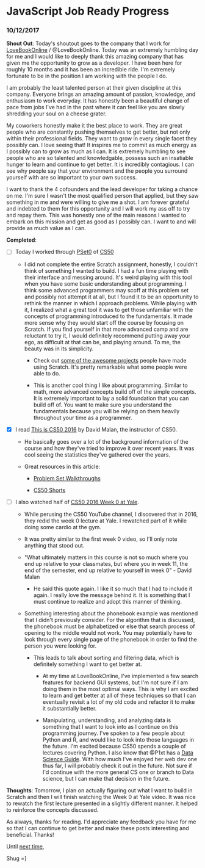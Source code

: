 # JavaScript Job Ready Progress

### 10/12/2017

**Shout Out**: Today's shoutout goes to the company that I work for [LoveBookOnline](https://lovebookonline.com/) / @LoveBookOnline. Today was an extremely humbling day for me and I would like to deeply thank this amazing company that has given me the opportunity to grow as a developer. I have been here for roughly 10 months and it has been an incredible ride. I'm extremely fortunate to be in the position I am working with the people I do.

I am probably the least talented person at their given discipline at this company. Everyone brings an amazing amount of passion, knowledge, and enthusiasm to work everyday. It has honestly been a beautiful change of pace from jobs I've had in the past where it can feel like you are slowly shredding your soul on a cheese grater.

My coworkers honestly make it the best place to work. They are great people who are constantly pushing themselves to get better, but not only within their professional fields. They want to grow in every single facet they possibly can. I love seeing that! It inspires me to commit as much energy as I possibly can to grow as much as I can. It is extremely humbling to see people who are so talented and knowledgable, possess such an insatiable hunger to learn and continue to get better. It is incredibly contagious. I can see why people say that your environment and the people you surround yourself with are so important to your own success.

 I want to thank the 4 cofounders and the lead developer for taking a chance on me. I'm sure I wasn't the most qualified person that applied, but they saw something in me and were willing to give me a shot. I am forever grateful and indebted to them for this opportunity and I will work my ass off to try and repay them. This was honestly one of the main reasons I wanted to embark on this mission and get as good as I possibly can. I want to and will provide as much value as I can.

**Completed**:

  - [ ] Today I worked through [PSet0](https://docs.cs50.net/2017/x/psets/0/pset0.html) of [CS50](https://www.edx.org/course/introduction-computer-science-harvardx-cs50x)

    - I did not complete the entire Scratch assignment, honestly, I couldn't think of something I wanted to build. I had a fun time playing with their interface and messing around. It's weird playing with this tool when you have some basic understanding about programming. I think some advanced programmers may scoff at this problem set and possibly not attempt it at all, but I found it to be an opportunity to rethink the manner in which I approach problems. While playing with it, I realized what a great tool it was to get those unfamiliar with the concepts of programming introduced to the fundamentals. It made more sense why they would start off the course by focusing on Scratch. If you find yourself in that more advanced camp and are reluctant to try it, I would definitely recommend putting away your ego, as difficult at that can be, and playing around. To me, the beauty was in its simplicity.

      - Check out [some of the awesome projects](https://scratch.mit.edu/explore/projects/all/popular) people have made using Scratch. It's pretty remarkable what some people were able to do.

      - This is another cool thing I like about programming. Similar to math, more advanced concepts build off of the simple concepts. It is extremely important to lay a solid foundation that you can build off of. You want to make sure you understand the fundamentals because you will be relying on them heavily throughout your time as a programmer.

  - [X] I read [This is CS50 2016](https://medium.com/@cs50/this-shall-be-cs50-2016-faed96945f81) by David Malan, the instructor of CS50.

    - He basically goes over a lot of the background information of the course and how they've tried to improve it over recent years. It was cool seeing the statistics they've gathered over the years.

    - Great resources in this article:

      - [Problem Set Walkthroughs](https://www.youtube.com/playlist?list=PLhQjrBD2T3805odbdwGC-1QymtOSV1119)

      - [CS50 Shorts](https://www.youtube.com/playlist?list=PLhQjrBD2T380dhmG9KMjsOQogweyjEeVQ)

  - [ ] I also watched half of [CS50 2016 Week 0 at Yale](https://www.youtube.com/watch?v=z6qATR0VLnk).

    - While perusing the CS50 YouTube channel, I discovered that in 2016, they redid the week 0 lecture at Yale. I rewatched part of it while doing some cardio at the gym.

    - It was pretty similar to the first week 0 video, so I'll only note anything that stood out.

    - "What ultimately matters in this course is not so much where you end up relative to your classmates, but where you in week 11, the end of the semester, end up relative to yourself in week 0" - David Malan

      - He said this quote again. I like it so much that I had to include it again. I really love the message behind it. It is something that I must continue to realize and adopt this manner of thinking.

    - Something interesting about the phonebook example was mentioned that I didn't previously consider. For the algorithm that is discussed, the phonebook must be alphabetized or else that search process of opening to the middle would not work. You may potentially have to look through every single page of the phonebook in order to find the person you were looking for.

      - This leads to talk about sorting and filtering data, which is definitely something I want to get better at.

        - At my time at LoveBookOnline, I've implemented a few search features for backend GUI systems, but I'm not sure if I am doing them in the most optimal ways. This is why I am excited to learn and get better at all of these techniques so that I can eventually revisit a lot of my old code and refactor it to make it substantially better.

        - Manipulating, understanding, and analyzing data is something that I want to look into as I continue on this programming journey. I've spoken to a few people about Python and R, and would like to look into those languages in the future. I'm excited because CS50 spends a couple of lectures covering Python. I also know that @P1xt has a [Data Science Guide](https://github.com/P1xt/p1xt-guides/blob/master/data-science.md). With how much I've enjoyed her web dev one thus far, I will probably check it out in the future. Not sure if I'd continue with the more general CS one or branch to Data science, but I can make that decision in the future.

**Thoughts**: Tomorrow, I plan on actually figuring out what I want to build in Scratch and then I will finish watching the Week 0 at Yale video. It was nice to rewatch the first lecture presented in a slightly different manner. It helped to reinforce the concepts discussed.

As always, thanks for reading. I'd appreciate any feedback you have for me so that I can continue to get better and make these posts interesting and beneficial. Thanks!

Until [next time](10_13_17.md),

Shug =]

